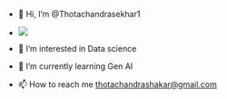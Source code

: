 - 👋 Hi, I’m @Thotachandrasekhar1
- ![](https://komarev.com/ghpvc/?username=your-github-Thotachandrasekhar1&color=brightgreen)
- 👀 I’m interested in Data science
- 🌱 I’m currently learning Gen AI 

- 📫 How to reach me thotachandrashakar@gmail.com

<!---
Thotachandrasekhar1/Thotachandrasekhar1 is a ✨ special ✨ repository because its `README.md` (this file) appears on your GitHub profile.
You can click the Preview link to take a look at your changes.
--->
